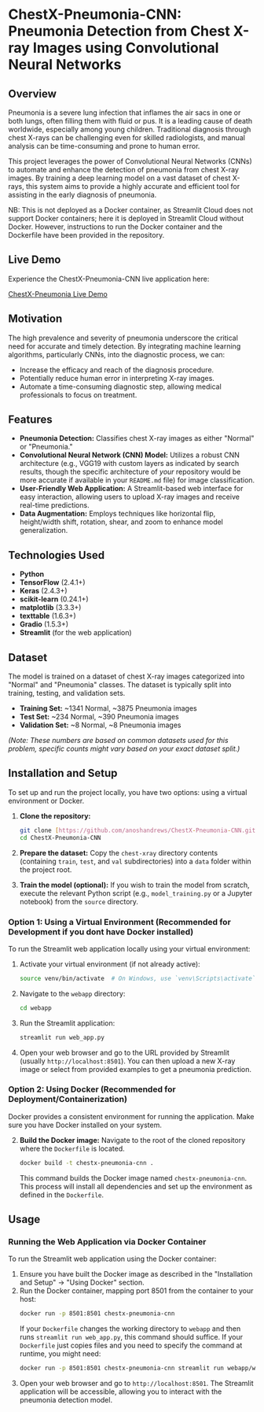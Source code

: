 # ChestX-Pneumonia-CNN: Pneumonia Detection from Chest X-ray Images using Convolutional Neural Networks

## Overview

Pneumonia is a severe lung infection that inflames the air sacs in one or both lungs, often filling them with fluid or pus. It is a leading cause of death worldwide, especially among young children. Traditional diagnosis through chest X-rays can be challenging even for skilled radiologists, and manual analysis can be time-consuming and prone to human error.

This project leverages the power of Convolutional Neural Networks (CNNs) to automate and enhance the detection of pneumonia from chest X-ray images. By training a deep learning model on a vast dataset of chest X-rays, this system aims to provide a highly accurate and efficient tool for assisting in the early diagnosis of pneumonia.

NB: This is not deployed as a Docker container, as Streamlit Cloud does not support Docker containers; here it is deployed in Streamlit Cloud without Docker. However, instructions to run the Docker container and the Dockerfile have been provided in the repository.

## Live Demo

Experience the ChestX-Pneumonia-CNN live application here:

[ChestX-Pneumonia Live Demo](https://chestx-pneumonia.streamlit.app/)

## Motivation

The high prevalence and severity of pneumonia underscore the critical need for accurate and timely detection. By integrating machine learning algorithms, particularly CNNs, into the diagnostic process, we can:
* Increase the efficacy and reach of the diagnosis procedure.
* Potentially reduce human error in interpreting X-ray images.
* Automate a time-consuming diagnostic step, allowing medical professionals to focus on treatment.

## Features

* **Pneumonia Detection:** Classifies chest X-ray images as either "Normal" or "Pneumonia."
* **Convolutional Neural Network (CNN) Model:** Utilizes a robust CNN architecture (e.g., VGG19 with custom layers as indicated by search results, though the specific architecture of *your* repository would be more accurate if available in your `README.md` file) for image classification.
* **User-Friendly Web Application:** A Streamlit-based web interface for easy interaction, allowing users to upload X-ray images and receive real-time predictions.
* **Data Augmentation:** Employs techniques like horizontal flip, height/width shift, rotation, shear, and zoom to enhance model generalization.

## Technologies Used

* **Python**
* **TensorFlow** (2.4.1+)
* **Keras** (2.4.3+)
* **scikit-learn** (0.24.1+)
* **matplotlib** (3.3.3+)
* **texttable** (1.6.3+)
* **Gradio** (1.5.3+)
* **Streamlit** (for the web application)

## Dataset

The model is trained on a dataset of chest X-ray images categorized into "Normal" and "Pneumonia" classes. The dataset is typically split into training, testing, and validation sets.

* **Training Set:** ~1341 Normal, ~3875 Pneumonia images
* **Test Set:** ~234 Normal, ~390 Pneumonia images
* **Validation Set:** ~8 Normal, ~8 Pneumonia images

*(Note: These numbers are based on common datasets used for this problem, specific counts might vary based on your exact dataset split.)*

## Installation and Setup

To set up and run the project locally, you have two options: using a virtual environment or Docker.

1.  **Clone the repository:**
    ```bash
    git clone [https://github.com/anoshandrews/ChestX-Pneumonia-CNN.git](https://github.com/anoshandrews/ChestX-Pneumonia-CNN.git)
    cd ChestX-Pneumonia-CNN
    ```

2.  **Prepare the dataset:**
    Copy the `chest-xray` directory contents (containing `train`, `test`, and `val` subdirectories) into a `data` folder within the project root.

3.  **Train the model (optional):**
    If you wish to train the model from scratch, execute the relevant Python script (e.g., `model_training.py` or a Jupyter notebook) from the `source` directory.


### Option 1: Using a Virtual Environment (Recommended for Development if you dont have Docker installed)

To run the Streamlit web application locally using your virtual environment:

1.  Activate your virtual environment (if not already active):
    ```bash
    source venv/bin/activate  # On Windows, use `venv\Scripts\activate`
    ```
2.  Navigate to the `webapp` directory:
    ```bash
    cd webapp
    ```
3.  Run the Streamlit application:
    ```bash
    streamlit run web_app.py
    ```
4.  Open your web browser and go to the URL provided by Streamlit (usually `http://localhost:8501`). You can then upload a new X-ray image or select from provided examples to get a pneumonia prediction.

### Option 2: Using Docker (Recommended for Deployment/Containerization)

Docker provides a consistent environment for running the application. Make sure you have Docker installed on your system.

2.  **Build the Docker image:**
    Navigate to the root of the cloned repository where the `Dockerfile` is located.
    ```bash
    docker build -t chestx-pneumonia-cnn .
    ```
    This command builds the Docker image named `chestx-pneumonia-cnn`. This process will install all dependencies and set up the environment as defined in the `Dockerfile`.

## Usage



### Running the Web Application via Docker Container

To run the Streamlit web application using the Docker container:

1.  Ensure you have built the Docker image as described in the "Installation and Setup" -> "Using Docker" section.
2.  Run the Docker container, mapping port 8501 from the container to your host:
    ```bash
    docker run -p 8501:8501 chestx-pneumonia-cnn
    ```
    If your `Dockerfile` changes the working directory to `webapp` and then runs `streamlit run web_app.py`, this command should suffice. If your `Dockerfile` just copies files and you need to specify the command at runtime, you might need:
    ```bash
    docker run -p 8501:8501 chestx-pneumonia-cnn streamlit run webapp/web_app.py
    ```
3.  Open your web browser and go to `http://localhost:8501`. The Streamlit application will be accessible, allowing you to interact with the pneumonia detection model.


